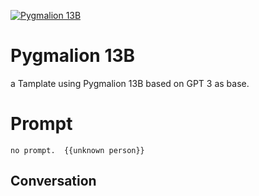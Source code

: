 
[![Pygmalion 13B](https://flow-prompt-covers.s3.us-west-1.amazonaws.com/icon/Lofi/i13.png)]()
# Pygmalion 13B 
a Tamplate using Pygmalion 13B based on GPT 3 as base.

# Prompt

```
no prompt.  {{unknown person}}
```

## Conversation




